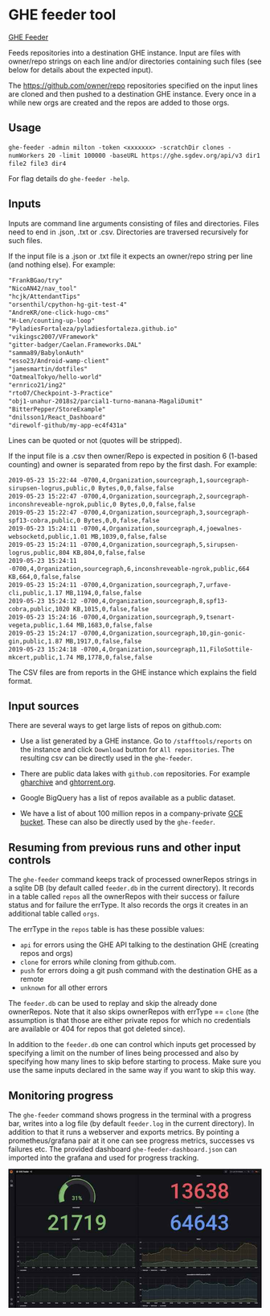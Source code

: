 # GHE feeder tool

[GHE Feeder](https://github.com/sourcegraph/sourcegraph/tree/master/internal/cmd/ghe-feeder)

Feeds repositories into a destination GHE instance. Input are files with owner/repo strings on each line and/or
directories containing such files (see below for details about the expected input).

The https://github.com/owner/repo repositories specified on the input lines are cloned and then pushed to a destination
GHE instance. Every once in a while new orgs are created and the repos are added to those orgs.

## Usage

```shell script
ghe-feeder -admin milton -token <xxxxxxx> -scratchDir clones -numWorkers 20 -limit 100000 -baseURL https://ghe.sgdev.org/api/v3 dir1 file2 file3 dir4
```

For flag details do `ghe-feeder -help`.

## Inputs

Inputs are command line arguments consisting of files and directories. Files need to end in .json, .txt or .csv.
Directories are traversed recursively for such files.

If the input file is a .json or .txt file it expects an owner/repo string per line (and nothing else). For example:

```
"FrankBGao/try"
"NicoAN42/nav_tool"
"hcjk/AttendantTips"
"orsenthil/cpython-hg-git-test-4"
"AndreKR/one-click-hugo-cms"
"H-Len/counting-up-loop"
"PyladiesFortaleza/pyladiesfortaleza.github.io"
"vikingsc2007/VFramework"
"gitter-badger/Caelan.Frameworks.DAL"
"samma89/BabylonAuth"
"esso23/Android-wamp-client"
"jamesmartin/dotfiles"
"OatmealTokyo/hello-world"
"ernrico21/ing2"
"rto07/Checkpoint-3-Practice"
"obj1-unahur-2018s2/parcial1-turno-manana-MagaliDumit"
"BitterPepper/StoreExample"
"dnilsson1/React_Dashboard"
"direwolf-github/my-app-ec4f431a"
```

Lines can be quoted or not (quotes will be stripped).

If the input file is a .csv then owner/Repo is expected in position 6 (1-based counting) and owner is separated from repo
by the first dash. For example:

```
2019-05-23 15:22:44 -0700,4,Organization,sourcegraph,1,sourcegraph-sirupsen-logrus,public,0 Bytes,0,0,false,false
2019-05-23 15:22:47 -0700,4,Organization,sourcegraph,2,sourcegraph-inconshreveable-ngrok,public,0 Bytes,0,0,false,false
2019-05-23 15:22:47 -0700,4,Organization,sourcegraph,3,sourcegraph-spf13-cobra,public,0 Bytes,0,0,false,false
2019-05-23 15:24:11 -0700,4,Organization,sourcegraph,4,joewalnes-websocketd,public,1.01 MB,1039,0,false,false
2019-05-23 15:24:11 -0700,4,Organization,sourcegraph,5,sirupsen-logrus,public,804 KB,804,0,false,false
2019-05-23 15:24:11 -0700,4,Organization,sourcegraph,6,inconshreveable-ngrok,public,664 KB,664,0,false,false
2019-05-23 15:24:11 -0700,4,Organization,sourcegraph,7,urfave-cli,public,1.17 MB,1194,0,false,false
2019-05-23 15:24:12 -0700,4,Organization,sourcegraph,8,spf13-cobra,public,1020 KB,1015,0,false,false
2019-05-23 15:24:16 -0700,4,Organization,sourcegraph,9,tsenart-vegeta,public,1.64 MB,1683,0,false,false
2019-05-23 15:24:17 -0700,4,Organization,sourcegraph,10,gin-gonic-gin,public,1.87 MB,1917,0,false,false
2019-05-23 15:24:18 -0700,4,Organization,sourcegraph,11,FiloSottile-mkcert,public,1.74 MB,1778,0,false,false
```

The CSV files are from reports in the GHE instance which explains the field format.

## Input sources

There are several ways to get large lists of repos on github.com:

- Use a list generated by a GHE instance. Go to `/stafftools/reports` on the instance and click `Download` button for
  `All repositories`. The resulting csv can be directly used in the `ghe-feeder`.

- There are public data lakes with `github.com` repositories. For example [gharchive](https://www.gharchive.org/) and
  [ghtorrent.org](https://ghtorrent.org/).

- Google BigQuery has a list of repos available as a public dataset.

- We have a list of about 100 million repos in a company-private [GCE bucket](https://console.cloud.google.com/storage/browser/github-repo-list).
  These can also be directly used by the `ghe-feeder`.

## Resuming from previous runs and other input controls

The `ghe-feeder` command keeps track of processed ownerRepos strings in a sqlite DB
(by default called `feeder.db` in the current directory).
It records in a table called `repos` all the ownerRepos with their success or failure status and for failure the errType.
It also records the orgs it creates in an additional table called `orgs`.

The errType in the `repos` table is has these possible values:

- `api` for errors using the GHE API talking to the destination GHE (creating repos and orgs)
- `clone` for errors while cloning from github.com.
- `push` for errors doing a git push command with the destination GHE as a remote
- `unknown` for all other errors

The `feeder.db` can be used to replay and skip the already done ownerRepos. Note that it also skips ownerRepos with
errType == `clone` (the assumption is that those are either private repos for which no credentials are available or
404 for repos that got deleted since).

In addition to the `feeder.db` one can control which inputs get processed by specifying a limit on the number of lines
being processed and also by specifying how many lines to skip before starting to process. Make sure you use the same
inputs declared in the same way if you want to skip this way.

## Monitoring progress

The `ghe-feeder` command shows progress in the terminal with a progress bar,
writes into a log file (by default `feeder.log` in the current directory). In addition to that it runs a webserver and
exports metrics. By pointing a prometheus/grafana pair at it one can see progress metrics, successes vs failures etc.
The provided dashboard `ghe-feeder-dashboard.json` can imported into the grafana and used
for progress tracking.

![dashboard](ghe-feeder-dashboard.jpg)
